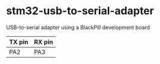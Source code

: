 # stm32-usb-to-serial-adapter
USB-to-serial adapter using a BlackPill development board

| TX pin | RX pin |
| ------ | ------ |
| PA2    | PA3    |